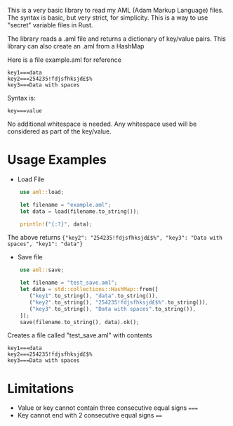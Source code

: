 This is a very basic library to read my AML (Adam Markup Language) files. The syntax is basic, but very strict, for simplicity.
This is a way to use "secret" variable files in Rust.

The library reads a .aml file and returns a dictionary of key/value pairs. This library can also create an .aml from a HashMap

Here is a file example.aml for reference
```aml
key1===data
key2===254235!fdjsfhksjd£$%
key3===Data with spaces
```

Syntax is:

`key===value`

No additional whitespace is needed. Any whitespace used will be considered as part of the key/value.

# Usage Examples

- Load File
```rust
    use aml::load;    

    let filename = "example.aml";
    let data = load(filename.to_string());

    println!("{:?}", data);
```
The above returns `{"key2": "254235!fdjsfhksjd£$%", "key3": "Data with spaces", "key1": "data"}`

- Save file
```rust
    use aml::save;

    let filename = "test_save.aml";
    let data = std::collections::HashMap::from([
       ("key1".to_string(), "data".to_string()),
       ("key2".to_string(), "254235!fdjsfhksjd£$%".to_string()),
       ("key3".to_string(), "Data with spaces".to_string()),
    ]);
    save(filename.to_string(), data).ok();
```
Creates a file called "test_save.aml" with contents
```aml
key1===data
key2===254235!fdjsfhksjd£$%
key3===Data with spaces
```

# Limitations
- Value or key cannot contain three consecutive equal signs `===`
- Key cannot end with 2 consecutive equal signs `==`
